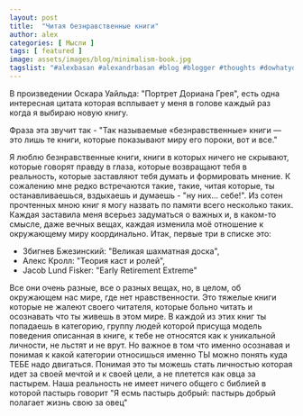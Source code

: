 ```yaml
---
layout: post
title:  "Читая безнравственные книги"
author: alex
categories: [ Мысли ]
tags: [ featured ]
image: assets/images/blog/minimalism-book.jpg
tagslist: "#alexbasan #alexandrbasan #blog #blogger #thoughts #dowhatyoucant #lifeisgood #алексбасан #александбасан #блог #блоггер #мысливмоейголове #жизньпрекрасна #книги #интересныекниги"
---
```


В произведении Оскара Уайльда: "Портрет Дориана Грея", есть одна интересная цитата которая всплывает у меня в голове каждый раз когда я выбираю новую книгу.

Фраза эта звучит так - "Так называемые «безнравственные» книги — это лишь те книги, которые показывают миру его пороки, вот и все."

Я люблю безнравственные книги, книги в которых ничего не скрывают, которые говорят правду в глаза, которые возвращают тебя в реальность, которые заставляют тебя думать и формировать мнение. К сожалению мне редко встречаются такие, такие, читая которые, ты останавливаешься, вздыхаешь и думаешь - "ну них... себе!". Из сотен прочтенных мною книг я могу назвать по памяти всего несколько таких. Каждая заставила меня всерьез задуматься о важных и, в каком-то смысле, даже вечных вещах, каждая изменила моё отношение к окружающему миру координально. Итак, первые три в списке это:

- Збигнев Бжезинский: "Великая шахматная доска",
- Алекс Кролл: "Теория каст и ролей",
- Jacob Lund Fisker: "Early Retirement Extreme"

Все они очень разные, все о разных вещах, но, в целом, об окружающем нас мире, где нет нравственности. Это тяжелые книги которые не жалеют своего читателя, которые больно читать и осознавать что ты живешь в этом мире. В каждой из этих книг ты попадаешь в категорию, группу людей которой присуща модель поведения описанная в книге, к тебе не относятся как к уникальной личности, не льстят и не врут. Но важное в том что именно осознавая и понимая к какой категории относишься именно ТЫ можно понять куда ТЕБЕ надо двигаться. Понимая это ты можешь стать личностью которая идет за своей мечтой и к своей цели, а не плетется как овца за пастырем. Наша реальность не имеет ничего общего с библией в которой пастырь говорит "Я есмь пастырь добрый: пастырь добрый полагает жизнь свою за овец"
